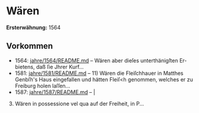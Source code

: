 # Wären

**Ersterwähnung:** 1564

## Vorkommen
- 1564: [jahre/1564/README.md](../jahre/1564/README.md) – Wären aber dieſes unterthänigſten Er-
bietens, daß ſie Jhrer Kurf...
- 1581: [jahre/1581/README.md](../jahre/1581/README.md) – 11) Wären die Fleiſchhauer in Matthes Genbſh's Haus
eingefallen und hätten Fleiſ<h genommen, welches er zu
Freiburg holen laſſen...
- 1587: [jahre/1587/README.md](../jahre/1587/README.md) – |

3) Wären in possessione vel qua auf der Freiheit, in
P...
